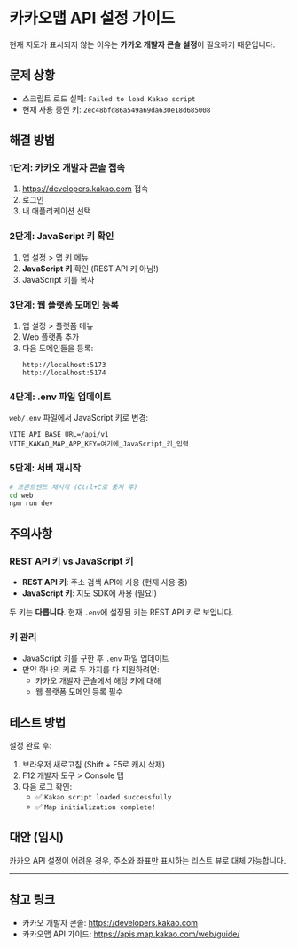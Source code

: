 # 카카오맵 API 설정 가이드

현재 지도가 표시되지 않는 이유는 **카카오 개발자 콘솔 설정**이 필요하기 때문입니다.

## 문제 상황
- 스크립트 로드 실패: `Failed to load Kakao script`
- 현재 사용 중인 키: `2ec48bfd86a549a69da630e18d685008`

## 해결 방법

### 1단계: 카카오 개발자 콘솔 접속
1. https://developers.kakao.com 접속
2. 로그인
3. 내 애플리케이션 선택

### 2단계: JavaScript 키 확인
1. 앱 설정 > 앱 키 메뉴
2. **JavaScript 키** 확인 (REST API 키 아님!)
3. JavaScript 키를 복사

### 3단계: 웹 플랫폼 도메인 등록
1. 앱 설정 > 플랫폼 메뉴
2. Web 플랫폼 추가
3. 다음 도메인들을 등록:
   ```
   http://localhost:5173
   http://localhost:5174
   ```

### 4단계: .env 파일 업데이트
`web/.env` 파일에서 JavaScript 키로 변경:
```env
VITE_API_BASE_URL=/api/v1
VITE_KAKAO_MAP_APP_KEY=여기에_JavaScript_키_입력
```

### 5단계: 서버 재시작
```bash
# 프론트엔드 재시작 (Ctrl+C로 중지 후)
cd web
npm run dev
```

## 주의사항

### REST API 키 vs JavaScript 키
- **REST API 키**: 주소 검색 API에 사용 (현재 사용 중)
- **JavaScript 키**: 지도 SDK에 사용 (필요!)

두 키는 **다릅니다**. 현재 `.env`에 설정된 키는 REST API 키로 보입니다.

### 키 관리
- JavaScript 키를 구한 후 `.env` 파일 업데이트
- 만약 하나의 키로 두 가지를 다 지원하려면:
  - 카카오 개발자 콘솔에서 해당 키에 대해
  - 웹 플랫폼 도메인 등록 필수

## 테스트 방법

설정 완료 후:
1. 브라우저 새로고침 (Shift + F5로 캐시 삭제)
2. F12 개발자 도구 > Console 탭
3. 다음 로그 확인:
   - ✅ `Kakao script loaded successfully`
   - ✅ `Map initialization complete!`

## 대안 (임시)

카카오 API 설정이 어려운 경우, 주소와 좌표만 표시하는 리스트 뷰로 대체 가능합니다.

---

## 참고 링크
- 카카오 개발자 콘솔: https://developers.kakao.com
- 카카오맵 API 가이드: https://apis.map.kakao.com/web/guide/
